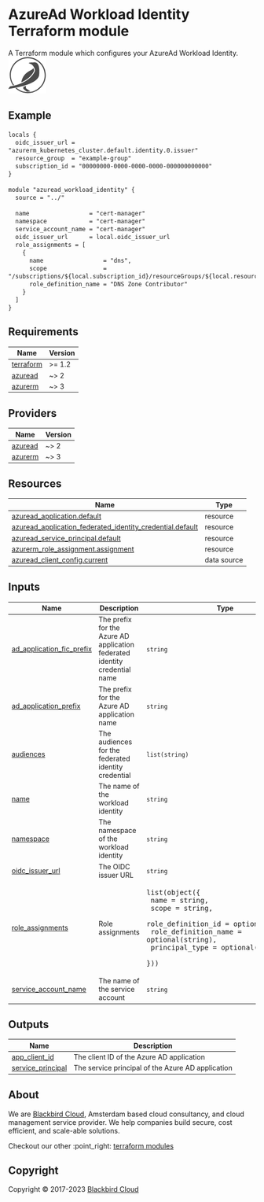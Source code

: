 # AzureAd Workload Identity Terraform module
A Terraform module which configures your AzureAd Workload Identity.  
[![blackbird-logo](https://raw.githubusercontent.com/blackbird-cloud/terraform-module-template/main/.config/logo_simple.png)](https://www.blackbird.cloud)

## Example
```hcl
locals {
  oidc_issuer_url = "azurerm_kubernetes_cluster.default.identity.0.issuer"
  resource_group  = "example-group"
  subscription_id = "00000000-0000-0000-0000-000000000000"
}

module "azuread_workload_identity" {
  source = "../"

  name                 = "cert-manager"
  namespace            = "cert-manager"
  service_account_name = "cert-manager"
  oidc_issuer_url      = local.oidc_issuer_url
  role_assignments = [
    {
      name                 = "dns",
      scope                = "/subscriptions/${local.subscription_id}/resourceGroups/${local.resource_group}",
      role_definition_name = "DNS Zone Contributor"
    }
  ]
}
```

## Requirements

| Name | Version |
|------|---------|
| <a name="requirement_terraform"></a> [terraform](#requirement\_terraform) | >= 1.2 |
| <a name="requirement_azuread"></a> [azuread](#requirement\_azuread) | ~> 2 |
| <a name="requirement_azurerm"></a> [azurerm](#requirement\_azurerm) | ~> 3 |

## Providers

| Name | Version |
|------|---------|
| <a name="provider_azuread"></a> [azuread](#provider\_azuread) | ~> 2 |
| <a name="provider_azurerm"></a> [azurerm](#provider\_azurerm) | ~> 3 |

## Resources

| Name | Type |
|------|------|
| [azuread_application.default](https://registry.terraform.io/providers/hashicorp/azuread/latest/docs/resources/application) | resource |
| [azuread_application_federated_identity_credential.default](https://registry.terraform.io/providers/hashicorp/azuread/latest/docs/resources/application_federated_identity_credential) | resource |
| [azuread_service_principal.default](https://registry.terraform.io/providers/hashicorp/azuread/latest/docs/resources/service_principal) | resource |
| [azurerm_role_assignment.assignment](https://registry.terraform.io/providers/hashicorp/azurerm/latest/docs/resources/role_assignment) | resource |
| [azuread_client_config.current](https://registry.terraform.io/providers/hashicorp/azuread/latest/docs/data-sources/client_config) | data source |

## Inputs

| Name | Description | Type | Default | Required |
|------|-------------|------|---------|:--------:|
| <a name="input_ad_application_fic_prefix"></a> [ad\_application\_fic\_prefix](#input\_ad\_application\_fic\_prefix) | The prefix for the Azure AD application federated identity credential name | `string` | `"fed-identity"` | no |
| <a name="input_ad_application_prefix"></a> [ad\_application\_prefix](#input\_ad\_application\_prefix) | The prefix for the Azure AD application name | `string` | `"sp"` | no |
| <a name="input_audiences"></a> [audiences](#input\_audiences) | The audiences for the federated identity credential | `list(string)` | <pre>[<br>  "api://AzureADTokenExchange"<br>]</pre> | no |
| <a name="input_name"></a> [name](#input\_name) | The name of the workload identity | `string` | n/a | yes |
| <a name="input_namespace"></a> [namespace](#input\_namespace) | The namespace of the workload identity | `string` | n/a | yes |
| <a name="input_oidc_issuer_url"></a> [oidc\_issuer\_url](#input\_oidc\_issuer\_url) | The OIDC issuer URL | `string` | n/a | yes |
| <a name="input_role_assignments"></a> [role\_assignments](#input\_role\_assignments) | Role assignments | <pre>list(object({<br>    name                 = string,<br>    scope                = string,<br>    role_definition_id   = optional(string),<br>    role_definition_name = optional(string),<br>    principal_type       = optional(string)<br>  }))</pre> | `[]` | no |
| <a name="input_service_account_name"></a> [service\_account\_name](#input\_service\_account\_name) | The name of the service account | `string` | n/a | yes |

## Outputs

| Name | Description |
|------|-------------|
| <a name="output_app_client_id"></a> [app\_client\_id](#output\_app\_client\_id) | The client ID of the Azure AD application |
| <a name="output_service_principal"></a> [service\_principal](#output\_service\_principal) | The service principal of the Azure AD application |

## About

We are [Blackbird Cloud](https://blackbird.cloud), Amsterdam based cloud consultancy, and cloud management service provider. We help companies build secure, cost efficient, and scale-able solutions.

Checkout our other :point\_right: [terraform modules](https://registry.terraform.io/namespaces/blackbird-cloud)

## Copyright

Copyright © 2017-2023 [Blackbird Cloud](https://www.blackbird.cloud)
